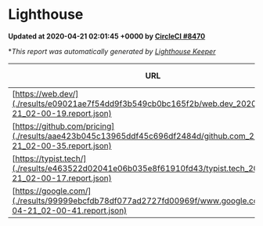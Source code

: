 
# Lighthouse

**Updated at 2020-04-21 02:01:45 +0000 by [CircleCI #8470](https://circleci.com/gh/ItinerisLtd/lighthouse-keeper-example/8470)**

**This report was automatically generated by [Lighthouse Keeper](https://github.com/itinerisltd/lighthouse-keeper)*

| URL | Performance | Accessibility | Best Practices | SEO | PWA | Updated At |
| --- | --- | --- | --- | --- | --- | --- |
| [https://web.dev/](./results/e09021ae7f54dd9f3b549cb0bc165f2b/web.dev_2020-04-21_02-00-19.report.json) | 0.98 | 1 | 1 | 0.99 | 1 | 2020-04-21T02:00:19.868Z |
| [https://github.com/pricing](./results/aae423b045c13965ddf45c696df2484d/github.com_2020-04-21_02-00-35.report.json) | 0.77 | 0.94 | 0.93 | 0.92 | 0.56 | 2020-04-21T02:00:35.174Z |
| [https://typist.tech/](./results/e463522d02041e06b035e8f61910fd43/typist.tech_2020-04-21_02-00-17.report.json) | 0.98 | 0.92 | 0.86 | 0.92 | 0.59 | 2020-04-21T02:00:17.924Z |
| [https://google.com/](./results/99999ebcfdb78df077ad2727fd00969f/www.google.com_2020-04-21_02-00-41.report.json) | 0.92 | 0.86 | 0.93 | 0.9 | 0.56 | 2020-04-21T02:00:41.557Z |
